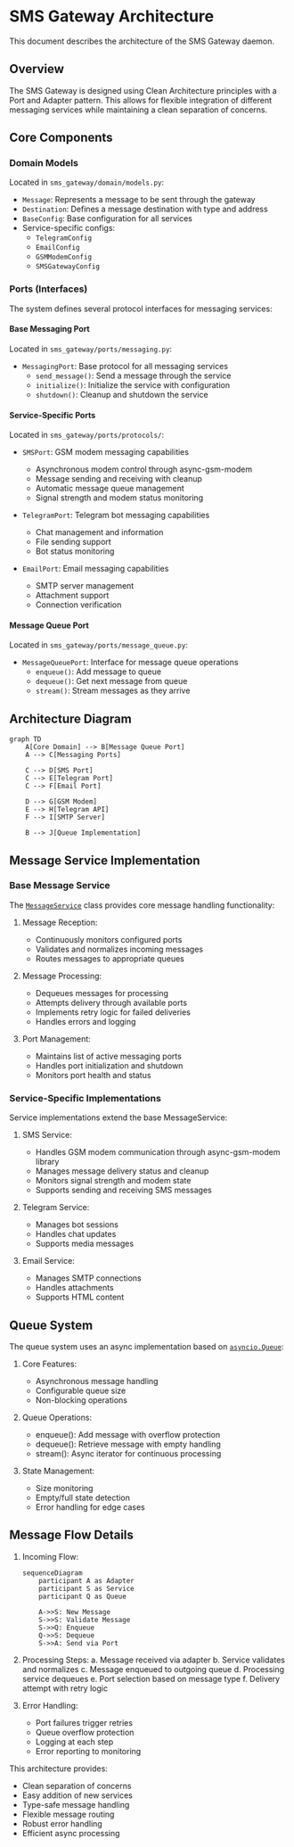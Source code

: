 # SMS Gateway Architecture

This document describes the architecture of the SMS Gateway daemon.

## Overview

The SMS Gateway is designed using Clean Architecture principles with a Port and Adapter pattern. This allows for flexible integration of different messaging services while maintaining a clean separation of concerns.

## Core Components

### Domain Models

Located in `sms_gateway/domain/models.py`:

- `Message`: Represents a message to be sent through the gateway
- `Destination`: Defines a message destination with type and address
- `BaseConfig`: Base configuration for all services
- Service-specific configs:
  - `TelegramConfig`
  - `EmailConfig`
  - `GSMModemConfig`
  - `SMSGatewayConfig`

### Ports (Interfaces)

The system defines several protocol interfaces for messaging services:

#### Base Messaging Port
Located in `sms_gateway/ports/messaging.py`:
- `MessagingPort`: Base protocol for all messaging services
  - `send_message()`: Send a message through the service
  - `initialize()`: Initialize the service with configuration
  - `shutdown()`: Cleanup and shutdown the service

#### Service-Specific Ports
Located in `sms_gateway/ports/protocols/`:

- `SMSPort`: GSM modem messaging capabilities
  - Asynchronous modem control through async-gsm-modem
  - Message sending and receiving with cleanup
  - Automatic message queue management
  - Signal strength and modem status monitoring

- `TelegramPort`: Telegram bot messaging capabilities
  - Chat management and information
  - File sending support
  - Bot status monitoring

- `EmailPort`: Email messaging capabilities
  - SMTP server management
  - Attachment support
  - Connection verification

#### Message Queue Port
Located in `sms_gateway/ports/message_queue.py`:
- `MessageQueuePort`: Interface for message queue operations
  - `enqueue()`: Add message to queue
  - `dequeue()`: Get next message from queue
  - `stream()`: Stream messages as they arrive

## Architecture Diagram

```mermaid
graph TD
    A[Core Domain] --> B[Message Queue Port]
    A --> C[Messaging Ports]
    
    C --> D[SMS Port]
    C --> E[Telegram Port]
    C --> F[Email Port]
    
    D --> G[GSM Modem]
    E --> H[Telegram API]
    F --> I[SMTP Server]
    
    B --> J[Queue Implementation]
```

## Message Service Implementation

### Base Message Service

The [`MessageService`](../sms_gateway/services/base.py) class provides core message handling functionality:

1. Message Reception:
   - Continuously monitors configured ports
   - Validates and normalizes incoming messages
   - Routes messages to appropriate queues

2. Message Processing:
   - Dequeues messages for processing
   - Attempts delivery through available ports
   - Implements retry logic for failed deliveries
   - Handles errors and logging

3. Port Management:
   - Maintains list of active messaging ports
   - Handles port initialization and shutdown
   - Monitors port health and status

### Service-Specific Implementations

Service implementations extend the base MessageService:

1. SMS Service:
   - Handles GSM modem communication through async-gsm-modem library
   - Manages message delivery status and cleanup
   - Monitors signal strength and modem state
   - Supports sending and receiving SMS messages

2. Telegram Service:
   - Manages bot sessions
   - Handles chat updates
   - Supports media messages

3. Email Service:
   - Manages SMTP connections
   - Handles attachments
   - Supports HTML content

## Queue System

The queue system uses an async implementation based on [`asyncio.Queue`](../sms_gateway/adapters/queues/memory.py):

1. Core Features:
   - Asynchronous message handling
   - Configurable queue size
   - Non-blocking operations

2. Queue Operations:
   - enqueue(): Add message with overflow protection
   - dequeue(): Retrieve message with empty handling
   - stream(): Async iterator for continuous processing

3. State Management:
   - Size monitoring
   - Empty/full state detection
   - Error handling for edge cases

## Message Flow Details

1. Incoming Flow:
   ```mermaid
   sequenceDiagram
       participant A as Adapter
       participant S as Service
       participant Q as Queue
       
       A->>S: New Message
       S->>S: Validate Message
       S->>Q: Enqueue
       Q->>S: Dequeue
       S->>A: Send via Port
   ```

2. Processing Steps:
   a. Message received via adapter
   b. Service validates and normalizes
   c. Message enqueued to outgoing queue
   d. Processing service dequeues
   e. Port selection based on message type
   f. Delivery attempt with retry logic

3. Error Handling:
   - Port failures trigger retries
   - Queue overflow protection
   - Logging at each step
   - Error reporting to monitoring

This architecture provides:
- Clean separation of concerns
- Easy addition of new services
- Type-safe message handling
- Flexible message routing
- Robust error handling
- Efficient async processing
